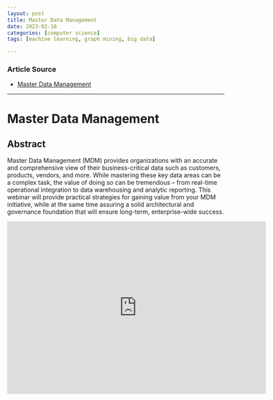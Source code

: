 ```yaml
---
layout: post
title: Master Data Management  
date: 2023-02-10
categories: [computer science]
tags: [machine learning, graph mining, big data]

---
```


### Article Source

* [Master Data Management](https://www.youtube.com/watch?v=awt4VuU-9FA)


---

# Master Data Management

## Abstract

Master Data Management (MDM) provides organizations with an accurate and comprehensive view of their business-critical data such as customers, products, vendors, and more. While mastering these key data areas can be a complex task, the value of doing so can be tremendous – from real-time operational integration to data warehousing and analytic reporting. This webinar will provide practical strategies for gaining value from your MDM initiative, while at the same time assuring a solid architectural and governance foundation that will ensure long-term, enterprise-wide success.


<iframe width="600" height="400" src="https://www.youtube.com/embed/awt4VuU-9FA" title="YouTube video player" frameborder="0" allow="accelerometer; autoplay; clipboard-write; encrypted-media; gyroscope; picture-in-picture; web-share" allowfullscreen></iframe>
